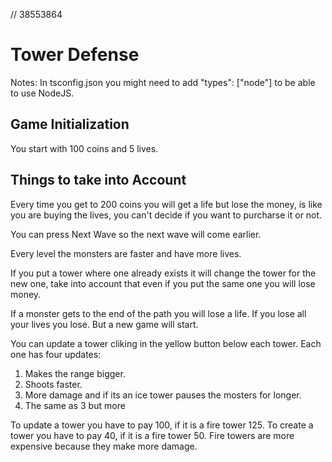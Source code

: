 // 38553864

# Tower Defense

Notes: In tsconfig.json you might need to add "types": ["node"] to be able to use NodeJS.

## Game Initialization

You start with 100 coins and 5 lives.

## Things to take into Account

Every time you get to 200 coins you will get a life but lose the money, is like you are buying the lives, you can't decide if you want to purcharse it or not.

You can press Next Wave so the next wave will come earlier.

Every level the monsters are faster and have more lives.

If you put a tower where one already exists it will change the tower for the new one, take into account that even if you put the same one you will lose money.

If a monster gets to the end of the path you will lose a life. If you lose all your lives you lose. But a new game will start.

You can update a tower cliking in the yellow button below each tower. Each one has four updates: 
1. Makes the range bigger.
2. Shoots faster.
3. More damage and if its an ice tower pauses the mosters for longer.
4. The same as 3 but more

To update a tower you have to pay 100, if it is a fire tower 125.
To create a tower you have to pay 40, if it is a fire tower 50.
Fire towers are more expensive because they make more damage.
